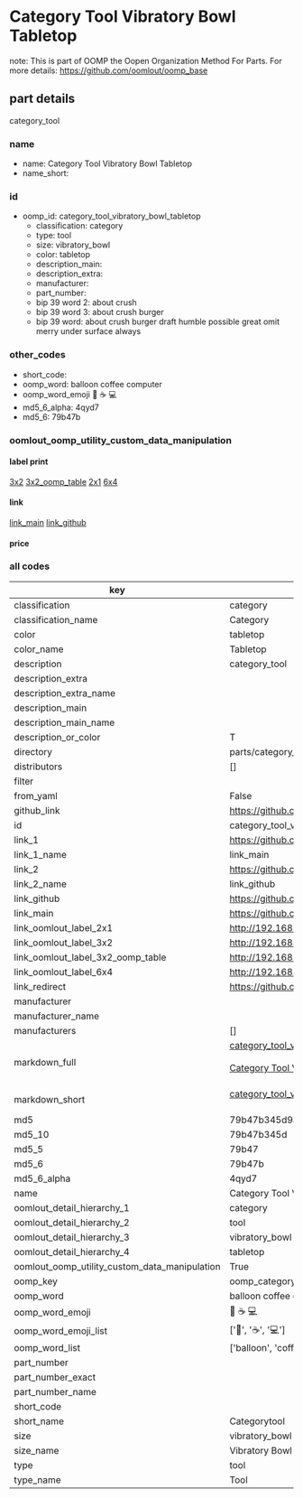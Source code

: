 # Category Tool Vibratory Bowl Tabletop  

note: This is part of OOMP the Oopen Organization Method For Parts. For more details: https://github.com/oomlout/oomp_base

##  part details
  



category_tool



### name
* name: Category Tool Vibratory Bowl Tabletop
* name_short: 
### id
* oomp_id: category_tool_vibratory_bowl_tabletop
  * classification: category
  * type: tool
  * size: vibratory_bowl
  * color: tabletop
  * description_main: 
  * description_extra: 
  * manufacturer: 
  * part_number: 
  * bip 39 word 2: about crush
  * bip 39 word 3: about crush burger
  * bip 39 word: about crush burger draft humble possible great omit merry under surface always

### other_codes
* short_code: 
* oomp_word: balloon coffee computer
* oomp_word_emoji :balloon: :coffee: :computer:
* md5_6_alpha: 4qyd7
* md5_6: 79b47b






### oomlout_oomp_utility_custom_data_manipulation
#### label print
[3x2](http://192.168.1.245:1112/?label=oomp%204qyd7)
[3x2_oomp_table](http://192.168.1.108:1112/?label=oomp%204qyd7)
[2x1](http://192.168.1.242:1112/?label=oomp%204qyd7)
[6x4](http://192.168.1.55:1112/?label=oomp%204qyd7)    

#### link

[link_main](https://github.com/oomlout/oomlout_oomp_version_1_messy/tree/main/parts/category_tool_vibratory_bowl_tabletop) [link_github](https://github.com/oomlout/oomlout_oomp_version_1_messy/tree/main/parts/category_tool_vibratory_bowl_tabletop)                             

#### price







### all codes 
| key | value |  
| --- | --- |  
| classification | category |  
| classification_name | Category |  
| color | tabletop |  
| color_name | Tabletop |  
| description | category_tool |  
| description_extra |  |  
| description_extra_name |  |  
| description_main |  |  
| description_main_name |  |  
| description_or_color | T  |  
| directory | parts/category_tool_vibratory_bowl_tabletop |  
| distributors | [] |  
| filter |  |  
| from_yaml | False |  
| github_link | https://github.com/oomlout/oomlout_oomp_part_src/tree/main/parts/category_tool_vibratory_bowl_tabletop |  
| id | category_tool_vibratory_bowl_tabletop |  
| link_1 | https://github.com/oomlout/oomlout_oomp_version_1_messy/tree/main/parts/category_tool_vibratory_bowl_tabletop |  
| link_1_name | link_main |  
| link_2 | https://github.com/oomlout/oomlout_oomp_version_1_messy/tree/main/parts/category_tool_vibratory_bowl_tabletop |  
| link_2_name | link_github |  
| link_github | https://github.com/oomlout/oomlout_oomp_version_1_messy/tree/main/parts/category_tool_vibratory_bowl_tabletop |  
| link_main | https://github.com/oomlout/oomlout_oomp_version_1_messy/tree/main/parts/category_tool_vibratory_bowl_tabletop |  
| link_oomlout_label_2x1 | http://192.168.1.242:1112/?label=oomp%204qyd7 |  
| link_oomlout_label_3x2 | http://192.168.1.245:1112/?label=oomp%204qyd7 |  
| link_oomlout_label_3x2_oomp_table | http://192.168.1.108:1112/?label=oomp%204qyd7 |  
| link_oomlout_label_6x4 | http://192.168.1.55:1112/?label=oomp%204qyd7 |  
| link_redirect | https://github.com/oomlout/oomlout_oomp_version_1_messy/tree/main/parts/category_tool_vibratory_bowl_tabletop |  
| manufacturer |  |  
| manufacturer_name |  |  
| manufacturers | [] |  
| markdown_full | [category_tool_vibratory_bowl_tabletop](none)<br>[](none)<br>[Category Tool Vibratory Bowl Tabletop](none)<br><br> |  
| markdown_short | [category_tool_vibratory_bowl_tabletop](none)<br><br> |  
| md5 | 79b47b345d9a6cc6a237741e3d4d4003 |  
| md5_10 | 79b47b345d |  
| md5_5 | 79b47 |  
| md5_6 | 79b47b |  
| md5_6_alpha | 4qyd7 |  
| name | Category Tool Vibratory Bowl Tabletop |  
| oomlout_detail_hierarchy_1 | category |  
| oomlout_detail_hierarchy_2 | tool |  
| oomlout_detail_hierarchy_3 | vibratory_bowl |  
| oomlout_detail_hierarchy_4 | tabletop |  
| oomlout_oomp_utility_custom_data_manipulation | True |  
| oomp_key | oomp_category_tool_vibratory_bowl_tabletop |  
| oomp_word | balloon coffee computer |  
| oomp_word_emoji | :balloon: :coffee: :computer: |  
| oomp_word_emoji_list | [':balloon:', ':coffee:', ':computer:'] |  
| oomp_word_list | ['balloon', 'coffee', 'computer'] |  
| part_number |  |  
| part_number_exact |  |  
| part_number_name |  |  
| short_code |  |  
| short_name | Categorytool |  
| size | vibratory_bowl |  
| size_name | Vibratory Bowl |  
| type | tool |  
| type_name | Tool |  
